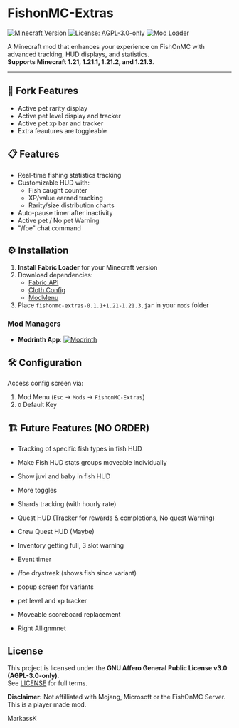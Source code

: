 # FishonMC-Extras

[![Minecraft Version](https://img.shields.io/badge/Minecraft-1.21%20to%201.21.3-blue)](https://minecraft.net)
[![License: AGPL-3.0-only](https://img.shields.io/badge/License-AGPL--3.0--only-green)](https://opensource.org/licenses/AGPL-3.0)
[![Mod Loader](https://img.shields.io/badge/Mod%20Loader-Fabric-orange)](https://fabricmc.net)

A Minecraft mod that enhances your experience on FishOnMC with advanced tracking, HUD displays, and statistics.  
**Supports Minecraft 1.21, 1.21.1, 1.21.2, and 1.21.3**.

---

## 🍴 Fork Features
- Active pet rarity display
- Active pet level display and tracker
- Active pet xp bar and tracker
- Extra feautures are toggleable

## 📋 Features
- Real-time fishing statistics tracking
- Customizable HUD with:
    - Fish caught counter
    - XP/value earned tracking
    - Rarity/size distribution charts
- Auto-pause timer after inactivity
- Active pet / No pet Warning
- "/foe" chat command

## ⚙️ Installation
1. **Install Fabric Loader** for your Minecraft version
2. Download dependencies:
    - [Fabric API](https://modrinth.com/mod/fabric-api)
    - [Cloth Config](https://modrinth.com/mod/cloth-config)
    - [ModMenu](https://modrinth.com/mod/modmenu)
3. Place `fishonmc-extras-0.1.1+1.21-1.21.3.jar` in your `mods` folder

### Mod Managers
- **Modrinth App**: [![Modrinth](https://cdn.modrinth.com/img/modrinth-badge.png)](https://modrinth.com/mod/fishonmc-extras)

## 🛠️ Configuration
Access config screen via:
1. Mod Menu (`Esc` → `Mods` → `FishonMC-Extras`)
2. `O` Default Key


## 🏗️ Future Features (NO ORDER)
- Tracking of specific fish types in fish HUD
- Make Fish HUD stats groups moveable individually
- Show juvi and baby in fish HUD
- More toggles

- Shards tracking (with hourly rate)
- Quest HUD (Tracker for rewards & completions, No quest Warning)
- Crew Quest HUD (Maybe)
- Inventory getting full, 3 slot warning
- Event timer
- /foe drystreak (shows fish since variant)
- popup screen for variants
- pet level and xp tracker
- Moveable scoreboard replacement
- Right Allignmnet


## License
This project is licensed under the **GNU Affero General Public License v3.0 (AGPL-3.0-only)**.  
See [LICENSE](LICENSE) for full terms.

**Disclaimer:** Not affilliated with Mojang, Microsoft or the FishOnMC Server. This is a player made mod.

MarkassK
